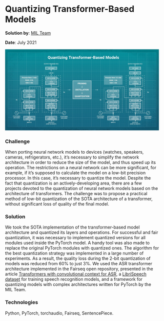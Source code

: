 # Quantizing Transformer-Based Models

**Solution by**: [MIL Team](https://machine-intelligence.ru/en/about)

**Date**: July 2021

![Scheme](https://github.com/ml-patterns/ml-patterns/blob/main/library/images/Quantizing_Transformer-Based_Models.jpeg)

### Challenge

When porting neural network models to devices (watches, speakers, cameras, refrigerators, etc.), it’s necessary to simplify the network architecture in order to reduce the size of the model, and thus speed up its operation. The restrictions on a neural network can be more significant, for example, if it’s supposed to calculate the model on a low-bit precision processor. In this case, it’s necessary to quantize the model. Despite the fact that quantization is an actively-developing area, there are a few projects devoted to the quantization of neural network models based on the architecture of transformers. The challenge was to propose a practical method of low-bit quantization of the SOTA architecture of a transformer, without significant loss of quality of the final model.

### Solution

We took the SOTA implementation of the transformer-based model architecture and quantized its layers and operations. For successful and fair quantization, it was necessary to implement quantized versions for all modules used inside the PyTorch model. A handy tool was also made to replace the original PyTorch modules with quantized ones. The algorithm for the best quantization strategy was implemented in a large number of experiments. As a result, the quality loss during the 2-bit quantization of models was reduced from 60% to just 3%.
We used the ASR transformer architecture implemented in the Fairseq open repository, presented in the article [Transformers with convolutional context for ASR](https://arxiv.org/abs/1904.11660), a [LibriSpeech dataset](http://www.openslr.org/12/) for training speech recognition models, and a framework for quantizing models with complex architectures written for PyTorch by the MIL Team.

### Technologies

Python, PyTorch, torchaudio, Fairseq, SentencePiece.
